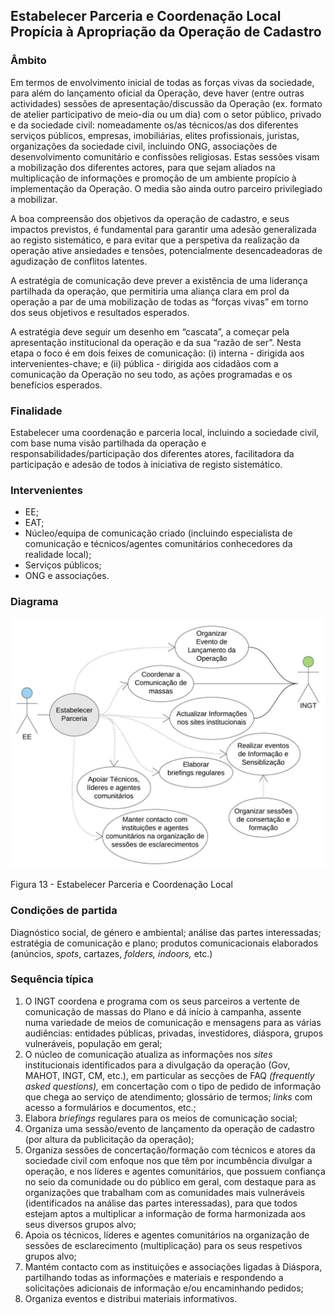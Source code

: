## Estabelecer Parceria e Coordenação Local Propícia à Apropriação da Operação de Cadastro

### Âmbito

Em termos de envolvimento inicial de todas as forças vivas da sociedade, para além do lançamento oficial da Operação, deve haver \(entre outras actividades\) sessões de apresentação/discussão da Operação \(ex. formato de atelier participativo de meio-dia ou um dia\) com o setor público, privado e da sociedade civil: nomeadamente os/as técnicos/as dos diferentes serviços públicos, empresas, imobiliárias, elites profissionais, juristas, organizações da sociedade civil, incluindo ONG, associações de desenvolvimento comunitário e confissões religiosas. Estas sessões visam a mobilização dos diferentes actores, para que sejam aliados na multiplicação de informações e promoção de um ambiente propício à implementação da Operação. O media são ainda outro parceiro privilegiado a mobilizar.

A boa compreensão dos objetivos da operação de cadastro, e seus impactos previstos, é fundamental para garantir uma adesão generalizada ao registo sistemático, e para evitar que a perspetiva da realização da operação ative ansiedades e tensões, potencialmente desencadeadoras de agudização de conflitos latentes.

A estratégia de comunicação deve prever a existência de uma liderança partilhada da operação, que permitiria uma aliança clara em prol da operação a par de uma mobilização de todas as “forças vivas” em torno dos seus objetivos e resultados esperados.

A estratégia deve seguir um desenho em “cascata”, a começar pela apresentação institucional da operação e da sua “razão de ser”. Nesta etapa o foco é em dois feixes de comunicação: \(i\) interna - dirigida aos intervenientes-chave; e \(ii\) pública - dirigida aos cidadãos com a comunicação da Operação no seu todo, as ações programadas e os benefícios esperados.

### Finalidade

Estabelecer uma coordenação e parceria local, incluindo a sociedade civil, com base numa visão partilhada da operação e responsabilidades/participação dos diferentes atores, facilitadora da participação e adesão de todos à iniciativa de registo sistemático.

### Intervenientes

* EE;
* EAT;
* Núcleo/equipa de comunicação criado \(incluindo especialista de comunicação e técnicos/agentes comunitários conhecedores da realidade local\);
* Serviços públicos;
* ONG e associações.

### Diagrama

![](/assets/estab_parc_13.jpg)

Figura 13 - Estabelecer Parceria e Coordenação Local

### Condições de partida

Diagnóstico social, de género e ambiental; análise das partes interessadas; estratégia de comunicação e plano; produtos comunicacionais elaborados \(anúncios, _spots_, cartazes, _folders, indoors,_ etc.\)

### Sequência típica

1. O INGT coordena e programa com os seus parceiros a vertente de comunicação de massas do Plano e dá início à campanha, assente numa variedade de meios de comunicação e mensagens para as várias audiências: entidades públicas, privadas, investidores, diáspora, grupos vulneráveis, população em geral;
2. O núcleo de comunicação atualiza as informações nos _sites_ institucionais identificados para a divulgação da operação \(Gov, MAHOT, INGT, CM, etc.\), em particular as secções de FAQ _\(frequently asked questions\),_ em concertação com o tipo de pedido de informação que chega ao serviço de atendimento; glossário de termos; _links_ com acesso a formulários e documentos, etc.;
3. Elabora _briefings_ regulares para os meios de comunicação social;
4. Organiza uma sessão/evento de lançamento da operação de cadastro \(por altura da publicitação da operação\);
5. Organiza sessões de concertação/formação com técnicos e atores da sociedade civil com enfoque nos que têm por incumbência divulgar a operação, e nos líderes e agentes comunitários, que possuem confiança no seio da comunidade ou do público em geral, com destaque para as organizações que trabalham com as comunidades mais vulneráveis \(identificados na análise das partes interessadas\), para que todos estejam aptos a multiplicar a informação de forma harmonizada aos seus diversos grupos alvo;
6. Apoia os técnicos, líderes e agentes comunitários na organização de sessões de esclarecimento \(multiplicação\) para os seus respetivos grupos alvo;
7. Mantém contacto com as instituições e associações ligadas à Diáspora, partilhando todas as informações e materiais e respondendo a solicitações adicionais de informação e/ou encaminhando pedidos;
8. Organiza eventos e distribui materiais informativos.



